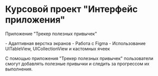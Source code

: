 # Курсовой проект "Интерфейс приложения"
<p>Приложение "Трекер полезных привычек"</p>
- Адаптивная верстка экранов
- Работа с Figma
- Использование UITableView, UICollectionView и кастомных ячеек
<p>С помощью приложения "Трекер полезных привычек" пользователи смогут добавлять полезные привычки и следить за прогрессом их выполнения.</p>
